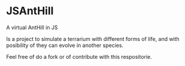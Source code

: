 # JSAntHill
A virtual AntHill in JS

Is a project to simulate a terrarium with different forms of life, and with posibility of they can evolve in another species.

Feel free of do a fork or of contribute with this respositorie.
